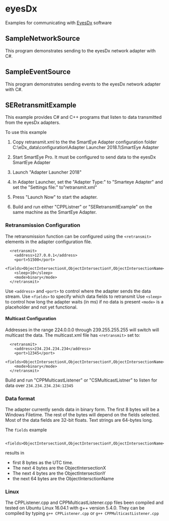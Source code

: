 # eyesDx
Examples for communicating with [EyesDx](https://www.eyesdx.com) software

## SampleNetworkSource
This program demonstrates sending to the eyesDx network adapter with C#.

## SampleEventSource
This program demonstrates sending events to the eyesDx network adapter with C#.

## SERetransmitExample
This example provides C# and C++ programs that listen to data transmitted from the eyesDx adapters.

To use this example

1.  Copy retransmit.xml to the the SmartEye Adapter configuration folder C:\eDx_data\configuration\Adapter Launcher 2018.1\SmartEye Adapter

2.  Start SmartEye Pro. It must be configured to send data to the eyesDx SmartEye Adapter

3.  Launch "Adapter Launcher 2018" 

4.  In Adapter Launcher, set the "Adapter Type:" to "Smarteye Adapter" and set the "Settings file:" to"retransmit.xml" 

5. Press "Launch Now" to start the adapter.

4. Build and run either "CPPListner" or "SERetransmitExample" on the same machine as the SmartEye Adapter.   


### Retransmission Configuration

The retransmission function can be configured using the `<retransmit>` elements in the adapter configuration file.
```
  <retransmit>
    <address>127.0.0.1</address>
    <port>51500</port>
    <fields>ObjectIntersectionX,ObjectIntersectionY,ObjectIntersectionName</fields>
    <sleep>10</sleep>
    <mode>binary</mode>
  </retransmit>
```
Use `<address>` and `<port>` to control where the adapter sends the data stream.
Use `<fields>` to specify which data fields to retransmit
Use `<sleep>` to control how long the adapter waits (in ms) if no data is present
`<mode>` is a placeholder and not yet functional.



#### Multicast Configuration
Addresses in the range 224.0.0.0 through 239.255.255.255 will switch will multicast the data. The multicast.xml file has `<retransmit>` set to:
```
  <retransmit>
    <address>234.234.234.234</address>
    <port>12345</port>
    <fields>ObjectIntersectionX,ObjectIntersectionY,ObjectIntersectionName</fields>
    <mode>binary</mode>
  </retransmit>
```
Build and run "CPPMulticastListener" or "CSMulticastListner" to listen for data over `234.234.234.234:12345`




### Data format
The adapter currently sends data in binary form.  The first 8 bytes will be a Windows Filetime.   The rest of the bytes will depend on the fields selected.   Most of the data fields are 32-bit floats.  Text strings are 64-bytes long.   

The `fields` example 
```
    <fields>ObjectIntersectionX,ObjectIntersectionY,ObjectIntersectionName</fields>
```
results in
* first 8 bytes as the UTC time. 
* The next 4 bytes are the ObjectIntersectionX
* The next 4 bytes are the ObjectIntersectionY
* the next 64 bytes are the ObjectIntersctionName

### Linux
The CPPListener.cpp and CPPMulticastListener.cpp files been compiled and tested on Ubuntu Linux 16.04.1 with g++ version 5.4.0.  They can be compiled by typing `g++ CPPListener.cpp` or `g++ CPPMulticastListener.cpp`
